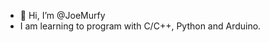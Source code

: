 - 👋 Hi, I’m @JoeMurfy
- I am learning to program with C/C++, Python and Arduino.

<!---
JoeMurfy/JoeMurfy is a ✨ special ✨ repository because its `README.md` (this file) appears on your GitHub profile.
You can click the Preview link to take a look at your changes.
--->
